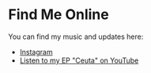 # Find Me Online

You can find my music and updates here:

- [Instagram](https://www.instagram.com/joshua_fuego)
- [Listen to my EP "Ceuta" on YouTube](https://www.youtube.com/playlist?list=OLAK5uy_lKBBLEbjYsXnoODG1814EK98ytFf21y4A)
